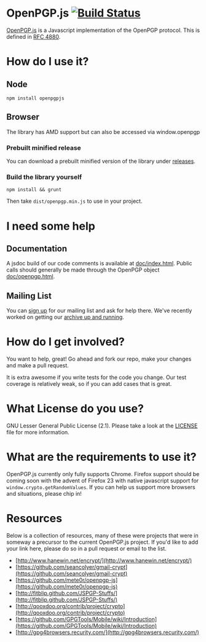 OpenPGP.js [![Build Status](https://secure.travis-ci.org/openpgpjs/openpgpjs.png?branch=master,v0.1.x)](http://travis-ci.org/openpgpjs/openpgpjs)
==========

[OpenPGP.js](http://openpgpjs.org/) is a Javascript implementation of the OpenPGP protocol. This is defined in [RFC 4880](http://tools.ietf.org/html/rfc4880).

# How do I use it?
## Node
    npm install openpgpjs

## Browser
The library has AMD support but can also be accessed via window.openpgp

### Prebuilt minified release
You can download a prebuilt minified version of the library under [releases](https://github.com/openpgpjs/openpgpjs/releases).

### Build the library yourself
    npm install && grunt

Then take `dist/openpgp.min.js` to use in your project.

# I need some help
## Documentation
A jsdoc build of our code comments is available at [doc/index.html](doc/index.html). Public calls should generally be made through the OpenPGP object [doc/openpgp.html](doc/openpgp.html).

## Mailing List
You can [sign up](http://list.openpgpjs.org/) for our mailing list and ask for help there.  We've recently worked on getting our [archive up and running](http://www.mail-archive.com/list@openpgpjs.org/).

# How do I get involved?
You want to help, great! Go ahead and fork our repo, make your changes
and make a pull request.

It is extra awesome if you write tests for the code you change. Our test coverage is relatively weak, so if you can add cases that is great.

# What License do you use?
GNU Lesser General Public License (2.1). Please take a look at the [LICENSE](LICENSE) file for more information.

# What are the requirements to use it?
OpenPGP.js currently only fully supports Chrome. Firefox support should be coming soon with the advent of Firefox 23 with native javascript support for `window.crypto.getRandomValues`. If you can help us support more browsers and situations, please chip in!

# Resources
Below is a collection of resources, many of these were projects that were in someway a precursor to the current OpenPGP.js project. If you'd like to add your link here, please do so in a pull request or email to the list.

* [http://www.hanewin.net/encrypt/](http://www.hanewin.net/encrypt/)
* [https://github.com/seancolyer/gmail-crypt](https://github.com/seancolyer/gmail-crypt)
* [https://github.com/mete0r/openpgp-js](https://github.com/mete0r/openpgp-js)
* [http://fitblip.github.com/JSPGP-Stuffs/](http://fitblip.github.com/JSPGP-Stuffs/)
* [http://qooxdoo.org/contrib/project/crypto](http://qooxdoo.org/contrib/project/crypto)
* [https://github.com/GPGTools/Mobile/wiki/Introduction](https://github.com/GPGTools/Mobile/wiki/Introduction)
* [http://gpg4browsers.recurity.com/](http://gpg4browsers.recurity.com/)
